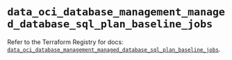 # `data_oci_database_management_managed_database_sql_plan_baseline_jobs`

Refer to the Terraform Registry for docs: [`data_oci_database_management_managed_database_sql_plan_baseline_jobs`](https://registry.terraform.io/providers/oracle/oci/7.19.0/docs/data-sources/database_management_managed_database_sql_plan_baseline_jobs).
